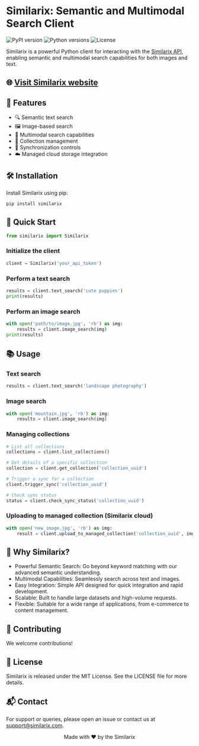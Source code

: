 # Similarix: Semantic and Multimodal Search Client

![PyPI version](https://img.shields.io/pypi/v/similarix.svg)
![Python versions](https://img.shields.io/pypi/pyversions/similarix.svg)
![License](https://img.shields.io/github/license/s-emanuilov/similarix-client.svg)

Similarix is a powerful Python client for interacting with the [Similarix API](https://similarix.com/docs/), enabling semantic and multimodal search capabilities for both images and text.

## 🌐 [Visit Similarix website](https://similarix.com)

## 🚀 Features

- 🔍 Semantic text search
- 🖼️ Image-based search
- 🔀 Multimodal search capabilities
- 📁 Collection management
- 🔄 Synchronization controls
- ☁️ Managed cloud storage integration

## 🛠️ Installation

Install Similarix using pip:

```bash
pip install similarix
```

## 🏁 Quick Start
```python
from similarix import Similarix
```

### Initialize the client
```python
client = Similarix('your_api_token')
```

### Perform a text search
```python
results = client.text_search('cute puppies')
print(results)
```

### Perform an image search
```python
with open('path/to/image.jpg', 'rb') as img:
    results = client.image_search(img)
print(results)
```

## 📚 Usage
### Text search
```python
results = client.text_search('landscape photography')
```

### Image search
```python
with open('mountain.jpg', 'rb') as img:
    results = client.image_search(img)
```

### Managing collections
```python
# List all collections
collections = client.list_collections()

# Get details of a specific collection
collection = client.get_collection('collection_uuid')

# Trigger a sync for a collection
client.trigger_sync('collection_uuid')

# Check sync status
status = client.check_sync_status('collection_uuid')
```
### Uploading to managed collection (Similarix cloud)
```python
with open('new_image.jpg', 'rb') as img:
    result = client.upload_to_managed_collection('collection_uuid', img)
```
## 🌟 Why Similarix?
- Powerful Semantic Search: Go beyond keyword matching with our advanced semantic understanding.
- Multimodal Capabilities: Seamlessly search across text and images.
- Easy Integration: Simple API designed for quick integration and rapid development.
- Scalable: Built to handle large datasets and high-volume requests.
- Flexible: Suitable for a wide range of applications, from e-commerce to content management.

## 🤝 Contributing
We welcome contributions! 

## 📄 License
Similarix is released under the MIT License. See the LICENSE file for more details.

## 📬 Contact
For support or queries, please open an issue or contact us at support@similarix.com.

<p align="center">
  Made with ❤️ by the Similarix
</p>
